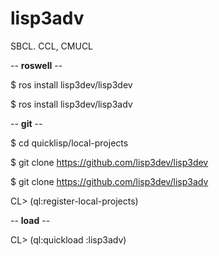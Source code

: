 <!--dd -*- coding: utf-8 -*- -->  
# lisp3adv

SBCL. CCL, CMUCL

-- **roswell** --

$ ros install lisp3dev/lisp3dev

$ ros install lisp3dev/lisp3adv

-- **git** --

$ cd quicklisp/local-projects

$ git clone https://github.com/lisp3dev/lisp3dev

$ git clone https://github.com/lisp3dev/lisp3adv

CL> (ql:register-local-projects)


-- **load** --

CL> (ql:quickload :lisp3adv)
